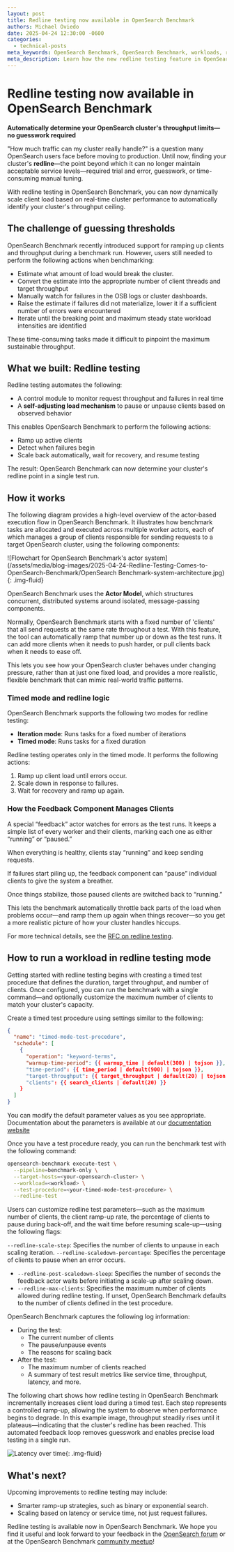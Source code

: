 ```yaml
---
layout: post
title: Redline testing now available in OpenSearch Benchmark
authors: Michael Oviedo
date: 2025-04-24 12:30:00 -0600
categories:
  - technical-posts
meta_keywords: OpenSearch Benchmark, OpenSearch Benchmark, workloads, redline testing
meta_description: Learn how the new redline testing feature in OpenSearch Benchmark helps you automatically determine the maximum throughput your cluster can handle—no guesswork required.
---
```


# Redline testing now available in OpenSearch Benchmark

**Automatically determine your OpenSearch cluster's throughput limits—no guesswork required**

"How much traffic can my cluster really handle?" is a question many OpenSearch users face before moving to production. Until now, finding your cluster's **redline**—the point beyond which it can no longer maintain acceptable service levels—required trial and error, guesswork, or time-consuming manual tuning.

With redline testing in OpenSearch Benchmark, you can now dynamically scale client load based on real-time cluster performance to automatically identify your cluster's throughput ceiling.


## The challenge of guessing thresholds

OpenSearch Benchmark recently introduced support for ramping up clients and throughput during a benchmark run. However, users still needed to perform the following actions when benchmarking:

- Estimate what amount of load would break the cluster.
- Convert the estimate into the appropriate number of client threads and target throughput
- Manually watch for failures in the OSB logs or cluster dashboards.
- Raise the estimate if failures did not materialize, lower it if a sufficient number of errors were encountered
- Iterate until the breaking point and maximum steady state workload intensities are identified 

These time-consuming tasks made it difficult to pinpoint the maximum sustainable throughput.

## What we built: Redline testing

Redline testing automates the following:

- A control module to monitor request throughput and failures in real time
- A **self-adjusting load mechanism** to pause or unpause clients based on observed behavior  

This enables OpenSearch Benchmark to perform the following actions:

- Ramp up active clients  
- Detect when failures begin  
- Scale back automatically, wait for recovery, and resume testing  

The result: OpenSearch Benchmark can now determine your cluster's redline point in a single test run.

## How it works

The following diagram provides a high-level overview of the actor-based execution flow in OpenSearch Benchmark. It illustrates how benchmark tasks are allocated and executed across multiple worker actors, each of which manages a group of clients responsible for sending requests to a target OpenSearch cluster, using the following components:

![Flowchart for OpenSearch Benchmark's actor system](/assets/media/blog-images/2025-04-24-Redline-Testing-Comes-to-OpenSearch-Benchmark/OpenSearch Benchmark-system-architecture.jpg){: .img-fluid}

OpenSearch Benchmark uses the **Actor Model**, which structures concurrent, distributed systems around isolated, message-passing components.

Normally, OpenSearch Benchmark starts with a fixed number of 'clients' that all send requests at the same rate throughout a test.
With this feature, the tool can automatically ramp that number up or down as the test runs. It can add more clients when it needs to push harder, or pull clients back when it needs to ease off.

This lets you see how your OpenSearch cluster behaves under changing pressure, rather than at just one fixed load, and provides a more realistic, flexible benchmark that can mimic real-world traffic patterns.

### Timed mode and redline logic

OpenSearch Benchmark supports the following two modes for redline testing:

- **Iteration mode**: Runs tasks for a fixed number of iterations  
- **Timed mode**: Runs tasks for a fixed duration  

Redline testing operates only in the timed mode. It performs the following actions:

1. Ramp up client load until errors occur.
2. Scale down in response to failures.
3. Wait for recovery and ramp up again.

### How the Feedback Component Manages Clients

A special “feedback” actor watches for errors as the test runs. It keeps a simple list of every worker and their clients, marking each one as either “running” or “paused.”

When everything is healthy, clients stay “running” and keep sending requests.

If failures start piling up, the feedback component can “pause” individual clients to give the system a breather.

Once things stabilize, those paused clients are switched back to “running.”

This lets the benchmark automatically throttle back parts of the load when problems occur—and ramp them up again when things recover—so you get a more realistic picture of how your cluster handles hiccups.

For more technical details, see the [RFC on redline testing](https://github.com/opensearch-project/opensearch-benchmark/issues/785#issue-2898221524).

## How to run a workload in redline testing mode

Getting started with redline testing begins with creating a timed test procedure that defines the duration, target throughput, and number of clients. Once configured, you can run the benchmark with a single command—and optionally customize the maximum number of clients to match your cluster's capacity.

Create a timed test procedure using settings similar to the following:

```json
{
  "name": "timed-mode-test-procedure",
  "schedule": [
    {
      "operation": "keyword-terms",
      "warmup-time-period": {{ warmup_time | default(300) | tojson }},
      "time-period": {{ time_period | default(900) | tojson }},
      "target-throughput": {{ target_throughput | default(20) | tojson }},
      "clients": {{ search_clients | default(20) }}
    }
  ]
}
```

You can modify the default parameter values as you see appropriate. 
Documentation about the parameters is available at our [documentation website](https://docs.opensearch.org/docs/latest/benchmark/)

Once you have a test procedure ready, you can run the benchmark test with the following command:

```bash
opensearch-benchmark execute-test \
  --pipeline=benchmark-only \
  --target-hosts=<your-opensearch-cluster> \
  --workload=<workload> \
  --test-procedure=<your-timed-mode-test-procedure> \
  --redline-test
```

Users can customize redline test parameters—such as the maximum number of clients, the client ramp-up rate, the percentage of clients to pause during back-off, and the wait time before resuming scale-up—using the following flags:


`--redline-scale-step`: Specifies the number of clients to unpause in each scaling iteration.
`--redline-scaledown-percentage`: Specifies the percentage of clients to pause when an error occurs.
- `--redline-post-scaledown-sleep`: Specifies the number of seconds the feedback actor waits before initiating a scale-up after scaling down.
- `--redline-max-clients`: Specifies the maximum number of clients allowed during redline testing. If unset, OpenSearch Benchmark defaults to the number of clients defined in the test procedure.

OpenSearch Benchmark captures the following log information:
- During the test:
  - The current number of clients
  - The pause/unpause events
  - The reasons for scaling back
- After the test:
  - The maximum number of clients reached
  - A summary of test result metrics like service time, throughput, latency, and more.


The following chart shows how redline testing in OpenSearch Benchmark incrementally increases client load during a timed test. Each step represents a controlled ramp-up, allowing the system to observe when performance begins to degrade. In this example image, throughput steadily rises until it plateaus—indicating that the cluster's redline has been reached. This automated feedback loop removes guesswork and enables precise load testing in a single run.


![Latency over time](/assets/media/blog-images/2025-04-24-Redline-Testing-Comes-to-OpenSearch-Benchmark/dashboards-latency-over-time.png){: .img-fluid}

## What's next?

Upcoming improvements to redline testing may include:

- Smarter ramp-up strategies, such as binary or exponential search.  
- Scaling based on latency or service time, not just request failures.  

Redline testing is available now in OpenSearch Benchmark. We hope you find it useful and look forward to your feedback in the [OpenSearch forum](https://forum.opensearch.org/) or at the OpenSearch Benchmark [community meetup](https://www.meetup.com/opensearch/events/307446531/?eventOrigin=group_upcoming_events)!
